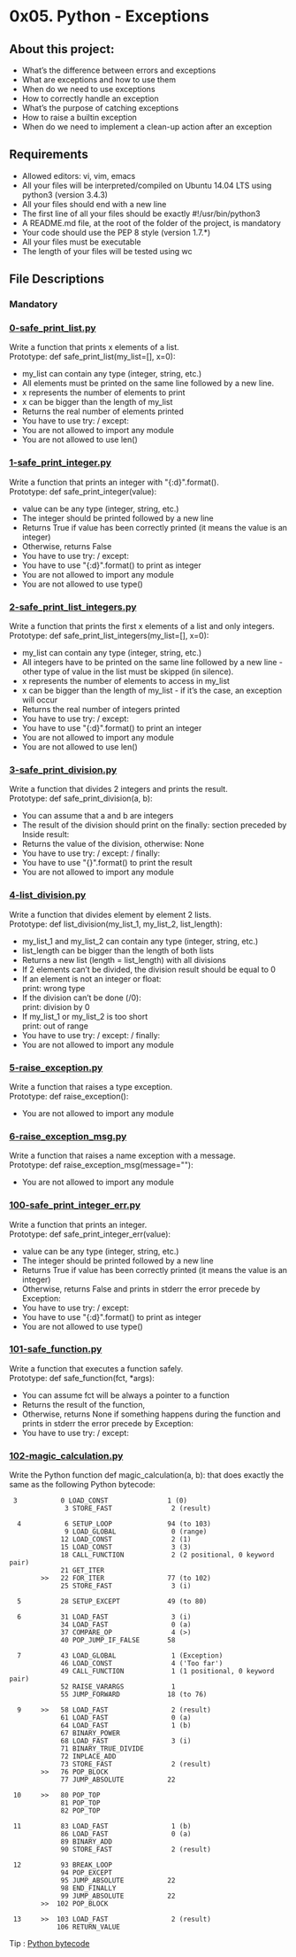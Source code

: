 # 0x05. Python - Exceptions

## About this project:
- What’s the difference between errors and exceptions
- What are exceptions and how to use them
- When do we need to use exceptions
- How to correctly handle an exception
- What’s the purpose of catching exceptions
- How to raise a builtin exception
- When do we need to implement a clean-up action after an exception

## Requirements
- Allowed editors: vi, vim, emacs
- All your files will be interpreted/compiled on Ubuntu 14.04 LTS using python3 (version 3.4.3)
- All your files should end with a new line
- The first line of all your files should be exactly #!/usr/bin/python3
- A README.md file, at the root of the folder of the project, is mandatory
- Your code should use the PEP 8 style (version 1.7.*)
- All your files must be executable
- The length of your files will be tested using wc

## File Descriptions

### Mandatory

### [0-safe_print_list.py](https://github.com/Valentinaga1/holbertonschool-higher_level_programming/tree/master/0x05-python-exceptions/0-safe_print_list.py "0-safe_print_list.py")
Write a function that prints x elements of a list.  
Prototype: def safe_print_list(my_list=[], x=0):  
- my_list can contain any type (integer, string, etc.)
- All elements must be printed on the same line followed by a new line.
- x represents the number of elements to print
- x can be bigger than the length of my_list
- Returns the real number of elements printed
- You have to use try: / except:
- You are not allowed to import any module
- You are not allowed to use len()

### [1-safe_print_integer.py](https://github.com/Valentinaga1/holbertonschool-higher_level_programming/tree/master/0x05-python-exceptions/1-safe_print_integer.py "1-safe_print_integer.py")
Write a function that prints an integer with "{:d}".format().  
Prototype: def safe_print_integer(value):  
- value can be any type (integer, string, etc.)
- The integer should be printed followed by a new line
- Returns True if value has been correctly printed (it means the value is an integer)
- Otherwise, returns False
- You have to use try: / except:
- You have to use "{:d}".format() to print as integer
- You are not allowed to import any module
- You are not allowed to use type()

### [2-safe_print_list_integers.py](https://github.com/Valentinaga1/holbertonschool-higher_level_programming/tree/master/0x05-python-exceptions/2-safe_print_list_integers.py "2-safe_print_list_integers.py")
Write a function that prints the first x elements of a list and only integers.  
Prototype: def safe_print_list_integers(my_list=[], x=0):  
- my_list can contain any type (integer, string, etc.)
- All integers have to be printed on the same line followed by a new line - other type of value in the list must be skipped (in silence).
- x represents the number of elements to access in my_list
- x can be bigger than the length of my_list - if it’s the case, an exception will occur
- Returns the real number of integers printed
- You have to use try: / except:
- You have to use "{:d}".format() to print an integer
- You are not allowed to import any module
- You are not allowed to use len()

### [3-safe_print_division.py](https://github.com/Valentinaga1/holbertonschool-higher_level_programming/tree/master/0x05-python-exceptions/3-safe_print_division.py "3-safe_print_division.py")
Write a function that divides 2 integers and prints the result.  
Prototype: def safe_print_division(a, b):  
- You can assume that a and b are integers
- The result of the division should print on the finally: section preceded by Inside result:
- Returns the value of the division, otherwise: None
- You have to use try: / except: / finally:
- You have to use "{}".format() to print the result
- You are not allowed to import any module

### [4-list_division.py](https://github.com/Valentinaga1/holbertonschool-higher_level_programming/tree/master/0x05-python-exceptions/4-list_division.py "4-list_division.py")
Write a function that divides element by element 2 lists.  
Prototype: def list_division(my_list_1, my_list_2, list_length):  
- my_list_1 and my_list_2 can contain any type (integer, string, etc.)
- list_length can be bigger than the length of both lists
- Returns a new list (length = list_length) with all divisions
- If 2 elements can’t be divided, the division result should be equal to 0
- If an element is not an integer or float:  
print: wrong type  
- If the division can’t be done (/0):  
print: division by 0  
- If my_list_1 or my_list_2 is too short  
print: out of range  
- You have to use try: / except: / finally:
- You are not allowed to import any module

### [5-raise_exception.py](https://github.com/Valentinaga1/holbertonschool-higher_level_programming/tree/master/0x05-python-exceptions/5-raise_exception.py "5-raise_exception.py")
Write a function that raises a type exception.  
Prototype: def raise_exception():
- You are not allowed to import any module

### [6-raise_exception_msg.py](https://github.com/Valentinaga1/holbertonschool-higher_level_programming/tree/master/0x05-python-exceptions/6-raise_exception_msg.py "6-raise_exception_msg.py")
Write a function that raises a name exception with a message.  
Prototype: def raise_exception_msg(message=""):
- You are not allowed to import any module

### [100-safe_print_integer_err.py](https://github.com/Valentinaga1/holbertonschool-higher_level_programming/tree/master/0x05-python-exceptions/100-safe_print_integer_err.py "100-safe_print_integer_err.py")
Write a function that prints an integer.  
Prototype: def safe_print_integer_err(value):  
- value can be any type (integer, string, etc.)
- The integer should be printed followed by a new line
- Returns True if value has been correctly printed (it means the value is an integer)
- Otherwise, returns False and prints in stderr the error precede by Exception:
- You have to use try: / except:
- You have to use "{:d}".format() to print as integer
- You are not allowed to use type()

### [101-safe_function.py](https://github.com/Valentinaga1/holbertonschool-higher_level_programming/tree/master/0x05-python-exceptions/101-safe_function.py "101-safe_function.py")
Write a function that executes a function safely.  
Prototype: def safe_function(fct, *args):  
- You can assume fct will be always a pointer to a function
- Returns the result of the function,
- Otherwise, returns None if something happens during the function and prints in stderr the error precede by Exception:
- You have to use try: / except:

### [102-magic_calculation.py](https://github.com/Valentinaga1/holbertonschool-higher_level_programming/tree/master/0x05-python-exceptions/102-magic_calculation.py "102-magic_calculation.py")
Write the Python function def magic_calculation(a, b): that does exactly the same as the following Python bytecode:

```
 3           0 LOAD_CONST               1 (0)
              3 STORE_FAST               2 (result)

  4           6 SETUP_LOOP              94 (to 103)
              9 LOAD_GLOBAL              0 (range)
             12 LOAD_CONST               2 (1)
             15 LOAD_CONST               3 (3)
             18 CALL_FUNCTION            2 (2 positional, 0 keyword pair)
             21 GET_ITER
        >>   22 FOR_ITER                77 (to 102)
             25 STORE_FAST               3 (i)

  5          28 SETUP_EXCEPT            49 (to 80)

  6          31 LOAD_FAST                3 (i)
             34 LOAD_FAST                0 (a)
             37 COMPARE_OP               4 (>)
             40 POP_JUMP_IF_FALSE       58

  7          43 LOAD_GLOBAL              1 (Exception)
             46 LOAD_CONST               4 ('Too far')
             49 CALL_FUNCTION            1 (1 positional, 0 keyword pair)
             52 RAISE_VARARGS            1
             55 JUMP_FORWARD            18 (to 76)

  9     >>   58 LOAD_FAST                2 (result)
             61 LOAD_FAST                0 (a)
             64 LOAD_FAST                1 (b)
             67 BINARY_POWER
             68 LOAD_FAST                3 (i)
             71 BINARY_TRUE_DIVIDE
             72 INPLACE_ADD
             73 STORE_FAST               2 (result)
        >>   76 POP_BLOCK
             77 JUMP_ABSOLUTE           22

 10     >>   80 POP_TOP
             81 POP_TOP
             82 POP_TOP

 11          83 LOAD_FAST                1 (b)
             86 LOAD_FAST                0 (a)
             89 BINARY_ADD
             90 STORE_FAST               2 (result)

 12          93 BREAK_LOOP
             94 POP_EXCEPT
             95 JUMP_ABSOLUTE           22
             98 END_FINALLY
             99 JUMP_ABSOLUTE           22
        >>  102 POP_BLOCK

 13     >>  103 LOAD_FAST                2 (result)
            106 RETURN_VALUE
```  
Tip : [Python bytecode](https://docs.python.org/3.4/library/dis.html)